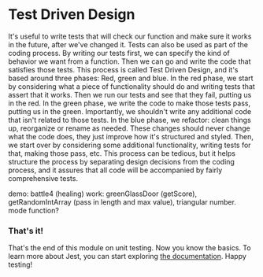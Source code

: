 # Test Driven Design

It's useful to write tests that will check our function and make sure it works in the future, after we've changed it.
Tests can also be used as part of the coding process. By writing our tests first, we can specify the kind of behavior we want from a function. Then we can go and write the code that satisfies those tests. 
This process is called Test Driven Design, and it's based around three phases: Red, green and blue.
In the red phase, we start by considering what a piece of functionality should do and writing tests that assert that it works. Then we run our tests and see that they fail, putting us in the red.
In the green phase, we write the code to make those tests pass, putting us in the green. Importantly, we shouldn't write any additional code that isn't related to those tests.
In the blue phase, we refactor: clean things up, reorganize or rename as needed. These changes should never change what the code does, they just improve how it's structured and styled.
Then, we start over by considering some additional functionality, writing tests for that, making those pass, etc.
This process can be tedious, but it helps structure the process by separating design decisions from the coding process, and it assures that all code will be accompanied by fairly comprehensive tests.

demo: battle4 (healing)
work: greenGlassDoor (getScore), getRandomIntArray (pass in length and max value), triangular number. mode function?

### That's it!

That's the end of this module on unit testing. Now you know the basics. To learn more about Jest, you can start exploring [the documentation](https://jestjs.io/docs/getting-started). Happy testing!

